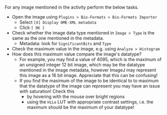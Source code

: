 For any image mentioned in the activity perform the below tasks.

- Open the image using `Plugins > Bio-Formats > Bio-Formats Importer`
    - Select `[X] Display OME-XML metadata`
    - Click `[ OK ]`
- Check whether the image data type mentioned in `Image > Type` is the same as the one mentioned in the metadata.
  - Metadata: look for `SignificantBits` and `Type`
- Check the maximum value in the image, e.g. using `Analyze > Histogram`
- How does this maximum value compare the image's datatype?
    - For example, you may find a value of 4095, which is the maximum of an unsigned integer 12 bit image, which may be the datatype mentioned in the image metadata, however ImageJ may represent this image as a 16 bit image. Appreciate that this can be confusing!
    - If you find the maximum of the image to be identical to to maximum that the datatype of the image can represent you may have an issue with saturation! Check this
      - by hovering with the mouse over bright regions
      - using the `HiLo` LUT with appropriate contrast settings, i.e. the maximum should be the maximum of your datatype! 
